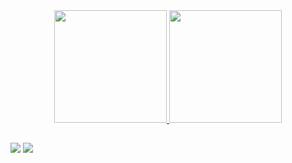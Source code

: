 <div align="center">
  <a href="https://github.com/kiyohider">
  <img height="180em" src="https://github-readme-stats.vercel.app/api?username=kiyohider&show_icons=true&theme=merko&include_all_commits=true&count_private=true"/>
  <img height="180em" src="https://github-readme-stats.vercel.app/api/top-langs/?username=kiyohider&layout=compact&langs_count=10&theme=merko"/>
</div>
  
##
  
  <div>
<a href="https://www.linkedin.com/in/natanael-toazza-b47325166" target="_blank"><img src="https://img.shields.io/badge/-LinkedIn-%230077B5?style=for-the-badge&logo=linkedin&logoColor=white" target="_blank"></a>    
    <a href = "mailto:natanaeltoazza@hotmail.com.br"><img src="https://img.shields.io/badge/Microsoft_Outlook-0078D4?style=for-the-badge&logo=microsoft-outlook&logoColor=white" target="_blank"></a>  
       </div>
